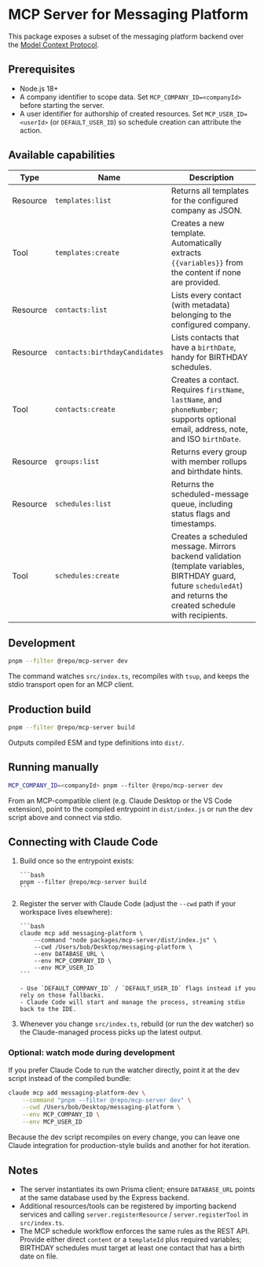 # MCP Server for Messaging Platform

This package exposes a subset of the messaging platform backend over the [Model Context Protocol](https://modelcontextprotocol.io).

## Prerequisites

- Node.js 18+
- A company identifier to scope data. Set `MCP_COMPANY_ID=<companyId>` before starting the server.
- A user identifier for authorship of created resources. Set `MCP_USER_ID=<userId>` (or `DEFAULT_USER_ID`) so schedule creation can attribute the action.

## Available capabilities

| Type     | Name                          | Description                                                                                                                                                          |
| -------- | ----------------------------- | -------------------------------------------------------------------------------------------------------------------------------------------------------------------- |
| Resource | `templates:list`              | Returns all templates for the configured company as JSON.                                                                                                            |
| Tool     | `templates:create`            | Creates a new template. Automatically extracts `{{variables}}` from the content if none are provided.                                                                |
| Resource | `contacts:list`               | Lists every contact (with metadata) belonging to the configured company.                                                                                             |
| Resource | `contacts:birthdayCandidates` | Lists contacts that have a `birthDate`, handy for BIRTHDAY schedules.                                                                                                |
| Tool     | `contacts:create`             | Creates a contact. Requires `firstName`, `lastName`, and `phoneNumber`; supports optional email, address, note, and ISO `birthDate`.                                 |
| Resource | `groups:list`                 | Returns every group with member rollups and birthdate hints.                                                                                                         |
| Resource | `schedules:list`              | Returns the scheduled-message queue, including status flags and timestamps.                                                                                          |
| Tool     | `schedules:create`            | Creates a scheduled message. Mirrors backend validation (template variables, BIRTHDAY guard, future `scheduledAt`) and returns the created schedule with recipients. |

## Development

```bash
pnpm --filter @repo/mcp-server dev
```

The command watches `src/index.ts`, recompiles with `tsup`, and keeps the stdio transport open for an MCP client.

## Production build

```bash
pnpm --filter @repo/mcp-server build
```

Outputs compiled ESM and type definitions into `dist/`.

## Running manually

```bash
MCP_COMPANY_ID=<companyId> pnpm --filter @repo/mcp-server dev
```

From an MCP-compatible client (e.g. Claude Desktop or the VS Code extension), point to the compiled entrypoint in `dist/index.js` or run the dev script above and connect via stdio.

## Connecting with Claude Code

1.  Build once so the entrypoint exists:

        ```bash
        pnpm --filter @repo/mcp-server build
        ```

2.  Register the server with Claude Code (adjust the `--cwd` path if your workspace lives elsewhere):

        ```bash
        claude mcp add messaging-platform \
        	--command "node packages/mcp-server/dist/index.js" \
        	--cwd /Users/bob/Desktop/messaging-platform \
        	--env DATABASE_URL \
        	--env MCP_COMPANY_ID \
        	--env MCP_USER_ID
        ```

        - Use `DEFAULT_COMPANY_ID` / `DEFAULT_USER_ID` flags instead if you rely on those fallbacks.
        - Claude Code will start and manage the process, streaming stdio back to the IDE.

3.  Whenever you change `src/index.ts`, rebuild (or run the dev watcher) so the Claude-managed process picks up the latest output.

### Optional: watch mode during development

If you prefer Claude Code to run the watcher directly, point it at the dev script instead of the compiled bundle:

```bash
claude mcp add messaging-platform-dev \
	--command "pnpm --filter @repo/mcp-server dev" \
	--cwd /Users/bob/Desktop/messaging-platform \
	--env MCP_COMPANY_ID \
	--env MCP_USER_ID
```

Because the dev script recompiles on every change, you can leave one Claude integration for production-style builds and another for hot iteration.

## Notes

- The server instantiates its own Prisma client; ensure `DATABASE_URL` points at the same database used by the Express backend.
- Additional resources/tools can be registered by importing backend services and calling `server.registerResource` / `server.registerTool` in `src/index.ts`.
- The MCP schedule workflow enforces the same rules as the REST API. Provide either direct `content` or a `templateId` plus required variables; BIRTHDAY schedules must target at least one contact that has a birth date on file.
